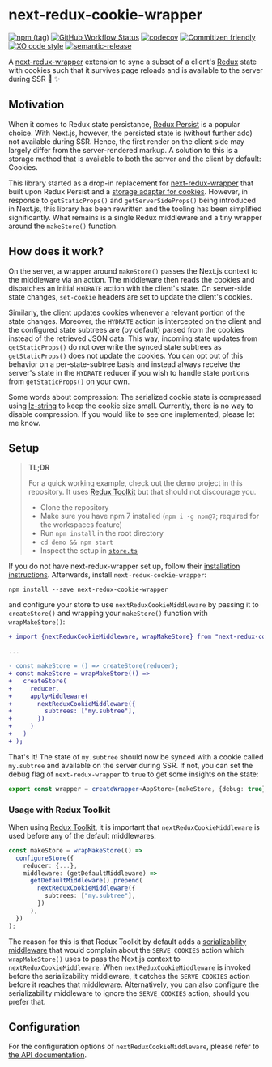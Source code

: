 # next-redux-cookie-wrapper

[![npm (tag)](https://img.shields.io/npm/v/next-redux-cookie-wrapper/latest)](https://www.npmjs.com/package/next-redux-cookie-wrapper)
[![GitHub Workflow Status](https://img.shields.io/github/workflow/status/bjoluc/next-redux-cookie-wrapper/build)](https://github.com/bjoluc/next-redux-cookie-wrapper/actions)
[![codecov](https://codecov.io/gh/bjoluc/next-redux-cookie-wrapper/branch/master/graph/badge.svg)](https://codecov.io/gh/bjoluc/next-redux-cookie-wrapper)
[![Commitizen friendly](https://img.shields.io/badge/commitizen-friendly-brightgreen.svg)](http://commitizen.github.io/cz-cli/)
[![XO code style](https://img.shields.io/badge/code_style-XO-5ed9c7.svg)](https://github.com/xojs/xo)
[![semantic-release](https://img.shields.io/badge/%20%20%F0%9F%93%A6%F0%9F%9A%80-semantic--release-e10079.svg)](https://github.com/semantic-release/semantic-release)

A [next-redux-wrapper](https://github.com/kirill-konshin/next-redux-wrapper/) extension to sync a subset of a client's [Redux](https://redux.js.org/) state with cookies such that it survives page reloads and is available to the server during SSR :cookie: :sparkles:

## Motivation

When it comes to Redux state persistance, [Redux Persist](https://github.com/rt2zz/redux-persist) is a popular choice.
With Next.js, however, the persisted state is (without further ado) not available during SSR.
Hence, the first render on the client side may largely differ from the server-rendered markup.
A solution to this is a storage method that is available to both the server and the client by default: Cookies.

This library started as a drop-in replacement for [next-redux-wrapper](https://github.com/kirill-konshin/next-redux-wrapper/) that built upon Redux Persist and a [storage adapter for cookies](https://github.com/abersager/redux-persist-cookie-storage).
However, in response to `getStaticProps()` and `getServerSideProps()` being introduced in Next.js, this library has been rewritten and the tooling has been simplified significantly.
What remains is a single Redux middleware and a tiny wrapper around the `makeStore()` function.

## How does it work?

On the server, a wrapper around `makeStore()` passes the Next.js context to the middleware via an action.
The middleware then reads the cookies and dispatches an initial `HYDRATE` action with the client's state.
On server-side state changes, `set-cookie` headers are set to update the client's cookies.

Similarly, the client updates cookies whenever a relevant portion of the state changes.
Moreover, the `HYDRATE` action is intercepted on the client and the configured state subtrees are (by default) parsed from the cookies instead of the retrieved JSON data.
This way, incoming state updates from `getStaticProps()` do not overwrite the synced state subtrees as `getStaticProps()` does not update the cookies.
You can opt out of this behavior on a per-state-subtree basis and instead always receive the server's state in the `HYDRATE` reducer if you wish to handle state portions from `getStaticProps()` on your own.

Some words about compression:
The serialized cookie state is compressed using [lz-string](https://github.com/pieroxy/lz-string) to keep the cookie size small.
Currently, there is no way to disable compression.
If you would like to see one implemented, please let me know.

## Setup

> **TL;DR**
>
> For a quick working example, check out the demo project in this repository.
> It uses [Redux Toolkit](https://redux-toolkit.js.org/) but that should not discourage you.
>  * Clone the repository
>  * Make sure you have npm 7 installed (`npm i -g npm@7`; required for the workspaces feature)
>  * Run `npm install` in the root directory
>  * `cd demo && npm start`
>  * Inspect the setup in [`store.ts`](https://github.com/bjoluc/next-redux-cookie-wrapper/tree/main/demo/store.ts)

If you do not have next-redux-wrapper set up, follow their [installation instructions](https://github.com/kirill-konshin/next-redux-wrapper/#installation).
Afterwards, install `next-redux-cookie-wrapper`:
```
npm install --save next-redux-cookie-wrapper
```

and configure your store to use `nextReduxCookieMiddleware` by passing it to `createStore()` and wrapping your `makeStore()` function with `wrapMakeStore()`:

```diff
+ import {nextReduxCookieMiddleware, wrapMakeStore} from "next-redux-cookie-wrapper";

...

- const makeStore = () => createStore(reducer);
+ const makeStore = wrapMakeStore(() =>
+   createStore(
+     reducer,
+     applyMiddleware(
+       nextReduxCookieMiddleware({
+         subtrees: ["my.subtree"],
+       })
+     )
+   )
+ );
```

That's it! The state of `my.subtree` should now be synced with a cookie called `my.subtree` and available on the server during SSR.
If not, you can set the debug flag of `next-redux-wrapper` to `true` to get some insights on the state:

```ts
export const wrapper = createWrapper<AppStore>(makeStore, {debug: true});
```

### Usage with Redux Toolkit

When using [Redux Toolkit](https://redux-toolkit.js.org/), it is important that `nextReduxCookieMiddleware` is used before any of the default middlewares:

```ts
const makeStore = wrapMakeStore(() =>
  configureStore({
    reducer: {...},
    middleware: (getDefaultMiddleware) =>
      getDefaultMiddleware().prepend(
        nextReduxCookieMiddleware({
          subtrees: ["my.subtree"],
        })
      ),
  })
);
```

The reason for this is that Redux Toolkit by default adds a [serializability middleware](https://redux-toolkit.js.org/api/serializabilityMiddleware) that would complain about the `SERVE_COOKIES` action which `wrapMakeStore()` uses to pass the Next.js context to `nextReduxCookieMiddleware`.
When `nextReduxCookieMiddleware` is invoked before the serializability middleware, it catches the `SERVE_COOKIES` action before it reaches that middleware.
Alternatively, you can also configure the serializability middleware to ignore the `SERVE_COOKIES` action, should you prefer that.

## Configuration

For the configuration options of `nextReduxCookieMiddleware`, please refer to [the API documentation](https://next-redux-cookie-wrapper.js.org/interfaces/nextreduxcookiemiddlewareconfig.html).
